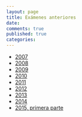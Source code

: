 ```yaml
---
layout: page
title: Exámenes anteriores
date:  
comments: true
published: true
categories: 
---
```


-   [2007](https://dl.dropboxusercontent.com/u/1328391/ExAnterioresOlimpiada/2007ExamEstatalHidalgo.pdf)
-   [2008](https://dl.dropboxusercontent.com/u/1328391/ExAnterioresOlimpiada/2008ExamEstatalHidalgo.pdf)
-   [2009](https://dl.dropboxusercontent.com/u/1328391/ExAnterioresOlimpiada/2009ExamEstatalHidalgo.pdf)
-   [2010](https://dl.dropboxusercontent.com/u/1328391/ExAnterioresOlimpiada/2010ExamEstatalHidalgo.pdf)
-   [2011](https://dl.dropboxusercontent.com/u/1328391/ExAnterioresOlimpiada/2011ExamEstatalHidalgo.pdf)
-   [2012](https://dl.dropboxusercontent.com/u/1328391/ExAnterioresOlimpiada/2011ExamEstatalHidalgo.pdf)
-   [2013](https://dl.dropboxusercontent.com/u/1328391/ExAnterioresOlimpiada/2011ExamEstatalHidalgo.pdf)
-   [2014](https://dl.dropboxusercontent.com/u/1328391/ExAnterioresOlimpiada/2014ExamEstatalHidalgo.pdf)
-   [2015,
    primera parte](https://dl.dropboxusercontent.com/u/1328391/ExAnterioresOlimpiada/2015ExamEstatalHidalgo1.pdf)
